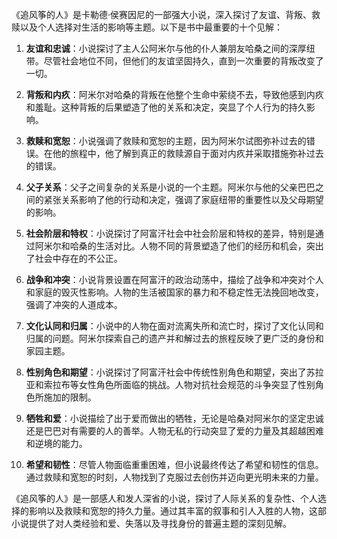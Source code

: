 《追风筝的人》是卡勒德·侯赛因尼的一部强大小说，深入探讨了友谊、背叛、救赎以及个人选择对生活的影响等主题。以下是书中最重要的十个见解：

1. **友谊和忠诚**：小说探讨了主人公阿米尔与他的仆人兼朋友哈桑之间的深厚纽带。尽管社会地位不同，但他们的友谊坚固持久，直到一次重要的背叛改变了一切。

2. **背叛和内疚**：阿米尔对哈桑的背叛在他整个生命中萦绕不去，导致他感到内疚和羞耻。这种背叛的后果塑造了他的关系和决定，突显了个人行为的持久影响。

3. **救赎和宽恕**：小说强调了救赎和宽恕的主题，因为阿米尔试图弥补过去的错误。在他的旅程中，他了解到真正的救赎源自于面对内疚并采取措施弥补过去的错误。

4. **父子关系**：父子之间复杂的关系是小说的一个主题。阿米尔与他的父亲巴巴之间的紧张关系影响了他的行动和决定，强调了家庭纽带的重要性以及父母期望的影响。

5. **社会阶层和特权**：小说探讨了阿富汗社会中社会阶层和特权的差异，特别是通过阿米尔和哈桑的生活对比。人物不同的背景塑造了他们的经历和机会，突出了社会中存在的不公正。

6. **战争和冲突**：小说背景设置在阿富汗的政治动荡中，描绘了战争和冲突对个人和家庭的毁灭性影响。人物的生活被国家的暴力和不稳定性无法挽回地改变，强调了冲突的人道成本。

7. **文化认同和归属**：小说中的人物在面对流离失所和流亡时，探讨了文化认同和归属的问题。阿米尔探索自己的遗产并和解过去的旅程反映了更广泛的身份和家园主题。

8. **性别角色和期望**：小说探讨了阿富汗社会中传统性别角色和期望，突出了苏拉亚和索拉布等女性角色所面临的挑战。人物对抗社会规范的斗争突显了性别角色所施加的限制。

9. **牺牲和爱**：小说描绘了出于爱而做出的牺牲，无论是哈桑对阿米尔的坚定忠诚还是巴巴对有需要的人的善举。人物无私的行动突显了爱的力量及其超越困难和逆境的能力。

10. **希望和韧性**：尽管人物面临重重困难，但小说最终传达了希望和韧性的信息。通过救赎和宽恕的时刻，人物找到了克服过去创伤并迈向更光明未来的力量。

《追风筝的人》是一部感人和发人深省的小说，探讨了人际关系的复杂性、个人选择的影响以及救赎和宽恕的持久力量。通过其丰富的叙事和引人入胜的人物，这部小说提供了对人类经验和爱、失落以及寻找身份的普遍主题的深刻见解。